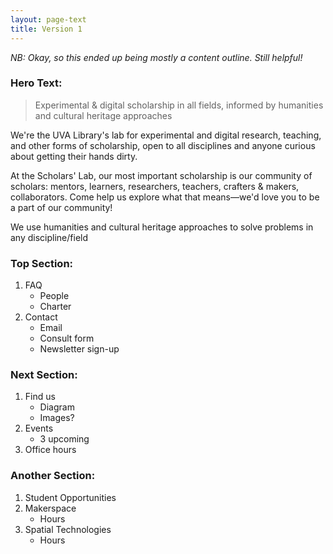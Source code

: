 ```yaml
---
layout: page-text
title: Version 1
---
```


*NB: Okay, so this ended up being mostly a content outline. Still helpful!*

### Hero Text:

>Experimental & digital scholarship in all fields, informed by humanities and cultural heritage approaches
>
We're the UVA Library's lab for experimental and digital research, teaching, and other forms of scholarship, open to all disciplines and anyone curious about getting their hands dirty. 
>
At the Scholars' Lab, our most important scholarship is our community of scholars:
mentors, learners, researchers, teachers, crafters & makers, collaborators.
Come help us explore what that means—we'd love you to be a part of our community! 
>
We use humanities and cultural heritage approaches to solve problems in any discipline/field

### Top Section:

1. FAQ
	- People
	- Charter
2. Contact
	- Email
	- Consult form
	- Newsletter sign-up

### Next Section:

1. Find us
	- Diagram
	- Images?
2. Events
	- 3 upcoming
3. Office hours

### Another Section:

1. Student Opportunities
2. Makerspace
	- Hours
3. Spatial Technologies
	- Hours
